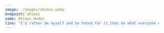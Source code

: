 ```yaml
---
image: ./images/ahimas.webp
endpoint: ahimas
name: Ahimas Nadar
line: "I'd rather be myself and be hated for it,then be what everyone else loves and hate myself."
---
```

